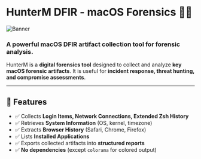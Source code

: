 # HunterM DFIR - macOS Forensics 🕵️‍♂️

![Banner](docs/banner.png)

### A powerful macOS DFIR artifact collection tool for forensic analysis.

HunterM is a **digital forensics tool** designed to collect and analyze **key macOS forensic artifacts**. It is useful for **incident response, threat hunting, and compromise assessments**.

---

## 🚀 **Features**
- ✅ Collects **Login Items, Network Connections, Extended Zsh History**
- ✅ Retrieves **System Information** (OS, kernel, timezone)
- ✅ Extracts **Browser History** (Safari, Chrome, Firefox)
- ✅ Lists **Installed Applications**
- ✅ Exports collected artifacts into **structured reports**
- ✅ **No dependencies** (except `colorama` for colored output)

